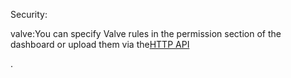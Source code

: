 Security:

valve:You can specify Valve rules in the permission section of the dashboard or upload them via the[HTTP API](https://deepstreamhub.com/docs/general/http-api/)

.

